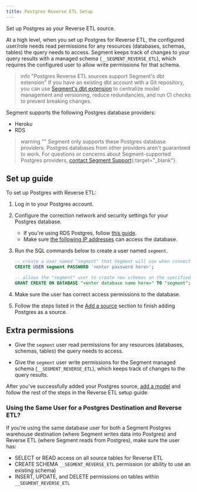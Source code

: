 ```yaml
---
title: Postgres Reverse ETL Setup
---
```


Set up Postgres as your Reverse ETL source.

At a high level, when you set up Postgres for Reverse ETL, the configured user/role needs read permissions for any resources (databases, schemas, tables) the query needs to access. Segment keeps track of changes to your query results with a managed schema (`__SEGMENT_REVERSE_ETL`), which requires the configured user to allow write permissions for that schema.

> info "Postgres Reverse ETL sources support Segment's dbt extension"
> If you have an existing dbt account with a Git repository, you can use [Segment's dbt extension](/docs/segment-app/extensions/dbt/) to centralize model management and versioning, reduce redundancies, and run CI checks to prevent breaking changes.

Segment supports the following Postgres database providers:
- Heroku
- RDS

> warning ""
> Segment only supports these Postgres database providers. Postgres databases from other providers aren't guaranteed to work. For questions or concerns about Segment-supported Postgres providers, [contact Segment Support](https://segment.com/help/contact){:target="_blank"}.

## Set up guide
To set up Postgres with Reverse ETL:

1. Log in to your Postgres account.
2. Configure the correction network and security settings for your Postgres database. 
    * If you're using RDS Postgres, follow [this guide](/docs/connections/storage/catalog/postgres/#network-permissions-for-segment-to-rds). 
    * Make sure [the following IP addresses](/docs/connections/storage/warehouses/faq/#which-ips-should-i-allowlist) can access the database. 
3. Run the SQL commands below to create a user named `segment`.

    ```sql
    -- create a user named "segment" that Segment will use when connecting to your Postgres cluster.
    CREATE USER segment PASSWORD '<enter password here>';

    -- allows the "segment" user to create new schemas on the specified database. (this is the name you chose when provisioning your cluster) 
    GRANT CREATE ON DATABASE "<enter database name here>" TO "segment";
    ```
4. Make sure the user has correct access permissions to the database.
5. Follow the steps listed in the [Add a source](/docs/connections/reverse-etl/setup/#step-1-add-a-source) section to finish adding Postgres as a source. 

## Extra permissions
* Give the `segment` user read permissions for any resources (databases, schemas, tables) the query needs to access. 

* Give the `segment` user write permissions for the Segment managed schema (`__SEGMENT_REVERSE_ETL`), which keeps track of changes to the query results.  

After you've successfully added your Postgres source, [add a model](/docs/connections/reverse-etl/setup/#step-2-add-a-model) and follow the rest of the steps in the Reverse ETL setup guide.

### Using the Same User for a Postgres Destination and Reverse ETL?
If you’re using the same database user for both a Segment Postgres warehouse destination (where Segment writes data into Postgres) and Reverse ETL (where Segment reads from Postgres), make sure the user has:
- SELECT or READ access on all source tables for Reverse ETL
- CREATE SCHEMA `__SEGMENT_REVERSE_ETL` permission (or ability to use an existing schema)
- INSERT, UPDATE, and DELETE permissions on tables within `__SEGMENT_REVERSE_ETL`
